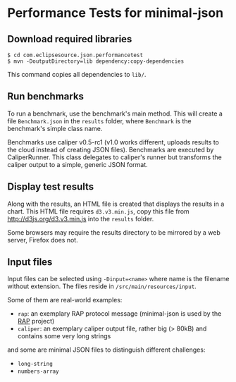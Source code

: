 Performance Tests for minimal-json
==================================

Download required libraries
---------------------------

    $ cd com.eclipsesource.json.performancetest
    $ mvn -DoutputDirectory=lib dependency:copy-dependencies

This command copies all dependencies to `lib/`.

Run benchmarks
--------------

To run a benchmark, use the benchmark's main method. This will create a file `Benchmark.json` in
the `results` folder, where `Benchmark` is the benchmark's simple class name.

Benchmarks use caliper v0.5-rc1 (v1.0 works different, uploads results to the cloud instead of
creating JSON files). Benchmarks are executed by CaliperRunner. This class delegates to caliper's
runner but transforms the caliper output to a simple, generic JSON format.

Display test results
--------------------

Along with the results, an HTML file is created that displays the results in a chart. This HTML
file requires `d3.v3.min.js`, copy this file from http://d3js.org/d3.v3.min.js into the `results`
folder.

Some browsers may require the results directory to be mirrored by a web server, Firefox does not.

Input files
-----------

Input files can be selected using `-Dinput=<name>` where name is the filename without extension.
The files reside in `/src/main/resources/input`.

Some of them are real-world examples:

* `rap`: an exemplary RAP protocol message (minimal-json is used by the [RAP](http://eclipse.org/rap)
  project)
* `caliper`: an exemplary caliper output file, rather big (> 80kB) and contains some very long strings

and some are minimal JSON files to distinguish different challenges:

* `long-string`
* `numbers-array`

